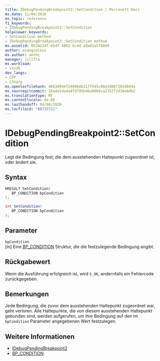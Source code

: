 ```yaml
---
title: IDebugPendingBreakpoint2::SetCondition | Microsoft Docs
ms.date: 11/04/2016
ms.topic: reference
f1_keywords:
- IDebugPendingBreakpoint2::SetCondition
helpviewer_keywords:
- SetCondition method
- IDebugPendingBreakpoint2::SetCondition method
ms.assetid: 0534224f-654f-4862-bc4d-a9a81a5f8899
author: acangialosi
ms.author: anthc
manager: jillfra
ms.workload:
- vssdk
dev_langs:
- CPP
- CSharp
ms.openlocfilehash: 4683d944f2489b8b21ff545c86e3d867283d644a
ms.sourcegitcommit: 16a4a5da4a4fd795b46a0869ca2152f2d36e6db2
ms.translationtype: MT
ms.contentlocale: de-DE
ms.lasthandoff: 04/06/2020
ms.locfileid: "80725721"
---
```

# <a name="idebugpendingbreakpoint2setcondition"></a>IDebugPendingBreakpoint2::SetCondition
Legt die Bedingung fest, die dem ausstehenden Haltepunkt zugeordnet ist, oder ändert sie.

## <a name="syntax"></a>Syntax

```cpp
HRESULT SetCondition( 
   BP_CONDITION bpCondition
);
```

```csharp
int SetCondition( 
   BP_CONDITION bpCondition
);
```

## <a name="parameters"></a>Parameter
`bpCondition`\
[in] Eine [BP_CONDITION](../../../extensibility/debugger/reference/bp-condition.md) Struktur, die die festzulegende Bedingung angibt.

## <a name="return-value"></a>Rückgabewert
 Wenn die Ausführung erfolgreich ist, wird `S_OK`, andernfalls ein Fehlercode zurückgegeben.

## <a name="remarks"></a>Bemerkungen
 Jede Bedingung, die zuvor dem ausstehenden Haltepunkt zugeordnet war, geht verloren. Alle Haltepunkte, die von diesem ausstehenden Haltepunkt gebunden sind, werden aufgerufen, um ihre Bedingung auf den im `bpCondition` Parameter angegebenen Wert festzulegen.

## <a name="see-also"></a>Weitere Informationen
- [IDebugPendingBreakpoint2](../../../extensibility/debugger/reference/idebugpendingbreakpoint2.md)
- [BP_CONDITION](../../../extensibility/debugger/reference/bp-condition.md)
